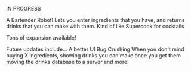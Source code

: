 IN PROGRESS

A Bartender Robot!
Lets you enter ingredients that you have, and returns drinks that you can make with them.
Kind of like Supercook for cocktails

Tons of expansion available!

Future updates include...
A better UI
Bug Crushing
When you don't mind buying X ingredients, showing drinks you can make once you get them
moving the drinks database to a server
and more!
